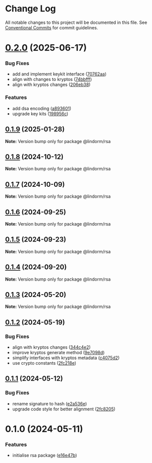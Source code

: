 # Change Log

All notable changes to this project will be documented in this file.
See [Conventional Commits](https://conventionalcommits.org) for commit guidelines.

# [0.2.0](https://github.com/lindorm-io/monorepo/compare/@lindorm/rsa@0.1.9...@lindorm/rsa@0.2.0) (2025-06-17)

### Bug Fixes

- add and implement keykit interface ([70762aa](https://github.com/lindorm-io/monorepo/commit/70762aaca51c9fe904121b69b4bc072cdd89c8a2))
- align with changes to kryptos ([74bbfff](https://github.com/lindorm-io/monorepo/commit/74bbfff6fb50504dc70327f7de3fd6d4b45cb65a))
- align with kryptos changes ([206eb38](https://github.com/lindorm-io/monorepo/commit/206eb38ae2a03b14973e706035c87a953cc753af))

### Features

- add dsa encoding ([a893601](https://github.com/lindorm-io/monorepo/commit/a8936015a9408733445cdbda8d8b70d633a2330a))
- upgrade key kits ([198956c](https://github.com/lindorm-io/monorepo/commit/198956c5fa276ae192af22cb204b3c2158c74339))

## [0.1.9](https://github.com/lindorm-io/monorepo/compare/@lindorm/rsa@0.1.8...@lindorm/rsa@0.1.9) (2025-01-28)

**Note:** Version bump only for package @lindorm/rsa

## [0.1.8](https://github.com/lindorm-io/monorepo/compare/@lindorm/rsa@0.1.7...@lindorm/rsa@0.1.8) (2024-10-12)

**Note:** Version bump only for package @lindorm/rsa

## [0.1.7](https://github.com/lindorm-io/monorepo/compare/@lindorm/rsa@0.1.6...@lindorm/rsa@0.1.7) (2024-10-09)

**Note:** Version bump only for package @lindorm/rsa

## [0.1.6](https://github.com/lindorm-io/monorepo/compare/@lindorm/rsa@0.1.5...@lindorm/rsa@0.1.6) (2024-09-25)

**Note:** Version bump only for package @lindorm/rsa

## [0.1.5](https://github.com/lindorm-io/monorepo/compare/@lindorm/rsa@0.1.4...@lindorm/rsa@0.1.5) (2024-09-23)

**Note:** Version bump only for package @lindorm/rsa

## [0.1.4](https://github.com/lindorm-io/monorepo/compare/@lindorm/rsa@0.1.3...@lindorm/rsa@0.1.4) (2024-09-20)

**Note:** Version bump only for package @lindorm/rsa

## [0.1.3](https://github.com/lindorm-io/monorepo/compare/@lindorm/rsa@0.1.2...@lindorm/rsa@0.1.3) (2024-05-20)

**Note:** Version bump only for package @lindorm/rsa

## [0.1.2](https://github.com/lindorm-io/monorepo/compare/@lindorm/rsa@0.1.1...@lindorm/rsa@0.1.2) (2024-05-19)

### Bug Fixes

- align with kryptos changes ([344c4e2](https://github.com/lindorm-io/monorepo/commit/344c4e2fad07e66c91f7e0820bfc929c1f8ffcab))
- improve kryptos generate method ([9e7098d](https://github.com/lindorm-io/monorepo/commit/9e7098d4b219b11140e28e554ffd573204772249))
- simplify interfaces with kryptos metadata ([c4075d2](https://github.com/lindorm-io/monorepo/commit/c4075d2e133c2fe0a1fafa548da68db34b3407c6))
- use crypto constants ([2fc218e](https://github.com/lindorm-io/monorepo/commit/2fc218e8c279d23bdb386421a9896bbf9896e72b))

## [0.1.1](https://github.com/lindorm-io/monorepo/compare/@lindorm/rsa@0.1.0...@lindorm/rsa@0.1.1) (2024-05-12)

### Bug Fixes

- rename signature to hash ([e2a536e](https://github.com/lindorm-io/monorepo/commit/e2a536e712e81e61bb8c16c447a734a8aa67eca2))
- upgrade code style for better alignment ([2fc8205](https://github.com/lindorm-io/monorepo/commit/2fc82054fdce72d58a0a6b504643eaecddbb60fa))

# 0.1.0 (2024-05-11)

### Features

- initialise rsa package ([e16e47b](https://github.com/lindorm-io/monorepo/commit/e16e47b7263ee4b5392f2219df9f20355eb7fd45))
